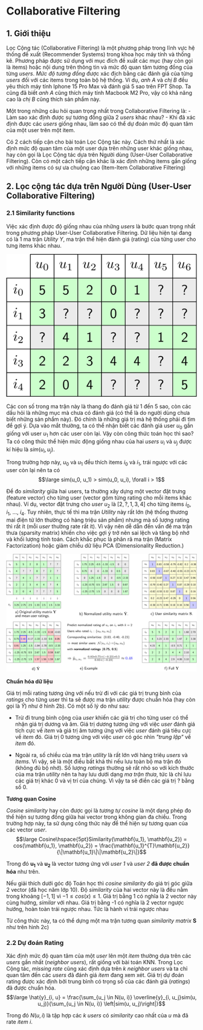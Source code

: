 # Collaborative Filtering


## 1. Giới thiệu

Lọc Cộng tác (Collaborative Filtering) là một phương pháp trong lĩnh vực hệ thống đề xuất (Recommender Systems) trong khoa học máy tính và thống kê. Phương pháp được sử dụng với mục đích đề xuất các mục (hay còn gọi là items) hoặc nội dung trên thông tin và mức độ quan tâm tương đồng của từng *users*. *Mức độ tương đồng* được xác địch bằng các đánh giá của từng *users* đối với các items trong toàn bộ hệ thống. Ví dụ, *anh A* và *chị B* đều yêu thích máy tính Iphone 15 Pro Max và đánh giá 5 sao trên FPT Shop. Ta cũng đã biết *anh A* cũng thích máy tính Macbook M2 Pro, vậy có khả năng cao là *chị B* cũng thích sản phẩm này.

Một trong những câu hỏi quan trọng nhất trong Collaborative Filtering là:
    - Làm sao xác định được sự tương đồng giữa 2 *users* khác nhau?
    - Khi đã xác định được các *users* giống nhau, làm sao có thể dự đoán mức độ quan tâm của một user trên một item.

Có 2 cách tiếp cận cho bài toán Lọc Cộng tác này. Cách thứ nhất là xác định mức độ quan tâm của một user dựa trên những user khác giống nhau, hay còn gọi là Lọc Cộng tác dựa trên Người dùng (User-User Collaborative Filtering). Còn có một cách tiếp cận khác là xác định những items gần giống với những items có sự ưa chuộng cao (Item-Item Collaborative Filtering)



## 2. Lọc cộng tác dựa trên Người Dùng (User-User Collaborative Filtering)

### 2.1 Similarity functions

Việc xác định được độ giống nhau của những *users* là bước quan trọng nhất trong phương pháp User-User Collaborative Filtering. Dữ liệu hiện tại đang có là 1 ma trận *Utility* $Y$, ma trận thể hiện đánh giá (rating) của từng user cho tưng items khác nhau. 

![Hình 1: Ma trận Utility $Y$](https://github.com/Longcodedao/Collaborative-Filtering/blob/main/images/utility.png?raw=true)

Các con số trong ma trận này là thang đo đánh giá từ 1 đến 5 sao, còn các dấu hỏi là những mục mà chưa có đánh giá (có thể là do người dùng chưa biết những sản phẩm này). Đó chính là những giá trị mà hệ thống phải đi tìm để gợi ý. Dựa vào mắt thường, ta có thể nhận biết các đánh giá user $u_0$ gần giống với user $u_1$ hơn các user còn lại. Vậy còn công thức toán học thì sao? Ta có công thức thể hiện mức động giống nhau của hai *users* $u_i$ và $u_j$ được kí hiệu là $sim(u_i, u_j)$. 

Trong trường hợp này, $u_0$ và $u_1$ đều thích items $i_0$ và $i_1$, trái ngược với các user còn lại nên ta có $$\large sim(u_0, u_1) > sim(u_0, u_i),  \forall i > 1$$

Để đo *similarity* giữa hai users, ta thường xây dựng một vector đặt trưng (feature vector) cho từng user (vector gồm từng rating cho mỗi items khác nhau). Ví dụ, vector đặt trưng cho *user* $u_2$ là $[2, ?, 1, 3, 4]$ cho từng items $i_0$, $i_1$, ..., $i_4$. Tuy nhiên, thực tế thì ma trận *Utility* này rất lớn (hệ thống thương mai điện tử  lớn thường có hàng triệu sản phẩm) nhưng mà số lượng rating thì rất ít (mỗi *user* thường rate rất ít). Vì vậy nên dễ dẫn đến vấn đề ma trận thưa (sparsity matrix) khiến cho việc gợi ý trở nên sai lệch và tăng bộ nhớ và khối lượng tính toán. Cách khắc phục là phân rã ma trận (Matrix Factorization) hoặc giảm chiều dữ liệu PCA (Dimensionality Reduction.)

![Hình 2: Ví dụ mô tả User-user Collaborative Filtering. a) Utility Matrix ban đầu. b) Utility Matrix đã được chuẩn hoá. c) User similarity matrix. d) Dự đoán các (normalized) ratings còn thiếu. e) Ví dụ về cách dự đoán normalized rating của $u_1$ cho $i_1$ f) Dự đoán các (denormalized) ratings còn thiếu.](https://github.com/Longcodedao/Collaborative-Filtering/blob/main/images/user_cf.png?raw=true)


**Chuẩn hóa dữ liệu**

Giá trị mỗi rating tương ứng với nếu trừ đi với các giá trị trung bình của *ratings* cho từng user thì ta sẽ được ma trận *utility* được chuẩn hóa (hay còn gọi là $\hat{Y}$) như ở hình 2b). Có một số lý do như sau:

- Trừ đi trung bình cộng của *user* khiến các giá trị cho từng user có thể nhận giá trị dương và âm. Giá trị dương tương ứng với việc *user* đánh giá tích cực về *item* và giá trị âm tương ứng với việc *user* đánh giá tiêu cực về *item* đó. Giá trị 0 tương ứng với việc *user* có góc nhìn *"trung lập"* về *item* đó.

- Ngoài ra, số chiều của ma trận *utility* là rất lớn với hàng triêụ *users* và *items*. Vì vậy, sẽ là một điều bất khả thi nếu lưu toàn bộ ma trận đó (không đủ bộ nhớ). Số lượng *ratings* thường sẽ rất nhỏ so với kích thước của ma trận *utility* nên ta hay lưu dưới dạng *ma trận thưa*, tức là chỉ lưu các giá trị khác 0 và vị trí của chúng. Vì vậy ta sẽ điền các giá trị ? bằng số 0.

**Tương quan Cosine**

*Cosine similarity* hay còn được gọi là *tương tự cosine* là một dạng phép đo thể hiện sự tương đồng giữa hai vector trong không gian đa chiều. Trong trường hợp này, ta sử dụng công thức này để thể hiện sự tương quan của các vector *user*. $$\large Cosine\hspace{5pt}Similarity(\mathbf{u_1}, \mathbf{u_2}) = cos(\mathbf{u_1}, \mathbf{u_2}) = \frac{\mathbf{u_1}^{T}\mathbf{u_2}}{\|\mathbf{u_1}\|\|\mathbf{u_2}\|}$$

Trong đó $\mathbf{u_1}$ và $\mathbf{u_2}$ là vector tương ứng với *user 1* và *user 2* **đã được chuẩn hóa** như trên.

Nếu giải thích dưới góc độ Toán học thì *cosine similarity* đo giá trị góc giữa 2 vector (đã học năm lớp 10). Độ *similarity* của hai vector này là đều nằm trong khoảng $[-1, 1]$ vì $-1 \leq cos(x) \leq 1$. Giá trị bằng 1 có nghĩa là 2 vector này cùng hướng, *similar* với nhau. Giá trị bằng -1 có nghĩa là 2 vector ngược hướng, hoàn toàn trái ngược nhau. Tức là hành vi trái ngược nhau

Từ công thức này, ta có thể dựng một ma trận tương quan *similarity matrix* $\mathbf{S}$ như trên hình 2c)  


### 2.2 Dự đoán Rating

Xác định mức độ quan tâm của một *user* lên một *item* thường dựa trên các *users* gần nhất (*neighbor users*), rất giống với bài toán KNN. Trong Lọc Cộng tác, *missing rate* cũng xác định dựa trên $k$ *neighbor users* và ta chỉ quan tâm đến các *users* đã đánh giá *item* đang xem xét. Giá trị dự đoán rating được xác định bởi trung bình có trọng số của các đánh giá (*ratings*) đã được chuẩn hóa. $$\large \hat{y}_{i, u} = \frac{\sum_{u_j \in N(u, i)} \overline{y}_{i, u_j}sim(u, u_j)}{\sum_{u_j \in N(u, i)} \left|sim(u, u_j)\right|}$$

Trong đó $N(u, i)$ là tập hợp các $k$ *users* có *similarity* cao nhất của $u$ mà đã rate *item* $i$.



